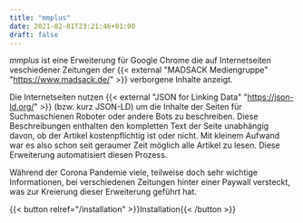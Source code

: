 ```yaml
---
title: "mmplus"
date: 2021-02-01T23:21:46+01:00
draft: false
---
```


*mmplus* ist eine Erweiterung für Google Chrome die auf Internetseiten veschiedener Zeitungen der {{< external "MADSACK Mediengruppe" "https://www.madsack.de/" >}}
verborgene Inhalte anzeigt.

Die Internetseiten nutzen {{< external "JSON for Linking Data" "https://json-ld.org/" >}} (bzw. kurz JSON-LD) um die Inhalte der Seiten für Suchmaschienen Roboter
oder andere Bots zu beschreiben. Diese Beschreibungen enthalten den kompletten Text der Seite unabhängig davon, ob der Artikel kostenpflichtig ist oder nicht.
Mit kleinem Aufwand war es also schon seit geraumer Zeit möglich alle Artikel zu lesen. Diese Erweiterung automatisiert diesen Prozess.

Während der Corona Pandemie viele, teilweise doch sehr wichtige Informationen, bei verschiedenen Zeitungen hinter einer Paywall versteckt, was zur Kreierung dieser
Erweiterung geführt hat.

{{< button relref="/installation" >}}Installation{{< /button >}}